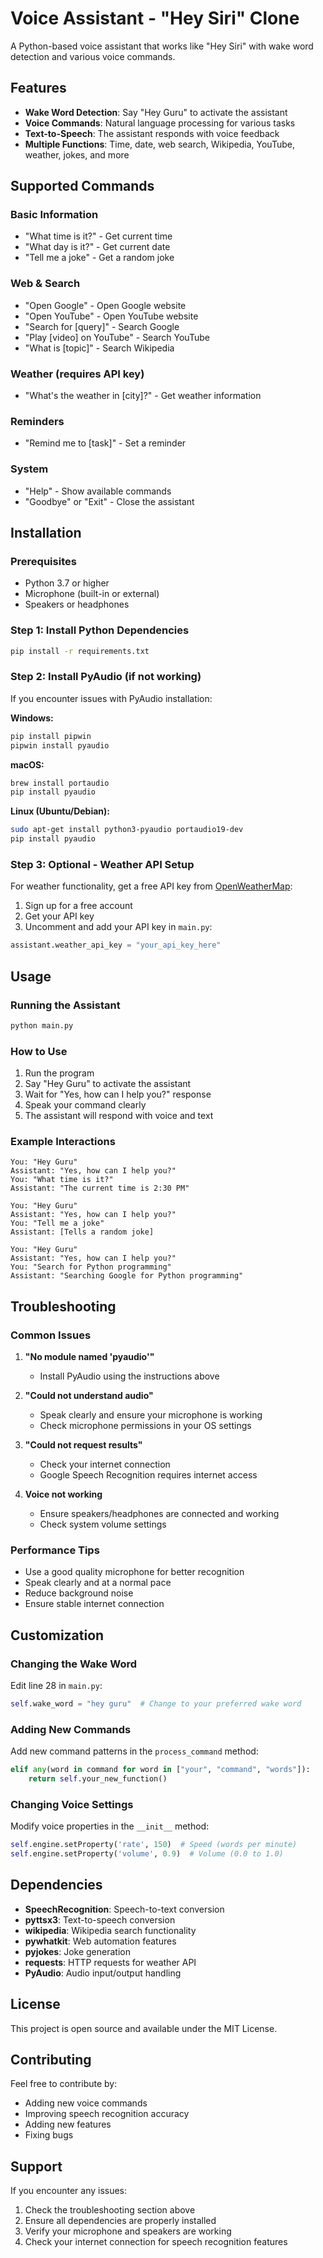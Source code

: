 # Voice Assistant - "Hey Siri" Clone

A Python-based voice assistant that works like "Hey Siri" with wake word detection and various voice commands.

## Features

- **Wake Word Detection**: Say "Hey Guru" to activate the assistant
- **Voice Commands**: Natural language processing for various tasks
- **Text-to-Speech**: The assistant responds with voice feedback
- **Multiple Functions**: Time, date, web search, Wikipedia, YouTube, weather, jokes, and more

## Supported Commands

### Basic Information
- "What time is it?" - Get current time
- "What day is it?" - Get current date
- "Tell me a joke" - Get a random joke

### Web & Search
- "Open Google" - Open Google website
- "Open YouTube" - Open YouTube website
- "Search for [query]" - Search Google
- "Play [video] on YouTube" - Search YouTube
- "What is [topic]" - Search Wikipedia

### Weather (requires API key)
- "What's the weather in [city]?" - Get weather information

### Reminders
- "Remind me to [task]" - Set a reminder

### System
- "Help" - Show available commands
- "Goodbye" or "Exit" - Close the assistant

## Installation

### Prerequisites
- Python 3.7 or higher
- Microphone (built-in or external)
- Speakers or headphones

### Step 1: Install Python Dependencies
```bash
pip install -r requirements.txt
```

### Step 2: Install PyAudio (if not working)
If you encounter issues with PyAudio installation:

**Windows:**
```bash
pip install pipwin
pipwin install pyaudio
```

**macOS:**
```bash
brew install portaudio
pip install pyaudio
```

**Linux (Ubuntu/Debian):**
```bash
sudo apt-get install python3-pyaudio portaudio19-dev
pip install pyaudio
```

### Step 3: Optional - Weather API Setup
For weather functionality, get a free API key from [OpenWeatherMap](https://openweathermap.org/api):
1. Sign up for a free account
2. Get your API key
3. Uncomment and add your API key in `main.py`:
```python
assistant.weather_api_key = "your_api_key_here"
```

## Usage

### Running the Assistant
```bash
python main.py
```

### How to Use
1. Run the program
2. Say "Hey Guru" to activate the assistant
3. Wait for "Yes, how can I help you?" response
4. Speak your command clearly
5. The assistant will respond with voice and text

### Example Interactions
```
You: "Hey Guru"
Assistant: "Yes, how can I help you?"
You: "What time is it?"
Assistant: "The current time is 2:30 PM"

You: "Hey Guru"
Assistant: "Yes, how can I help you?"
You: "Tell me a joke"
Assistant: [Tells a random joke]

You: "Hey Guru"
Assistant: "Yes, how can I help you?"
You: "Search for Python programming"
Assistant: "Searching Google for Python programming"
```

## Troubleshooting

### Common Issues

1. **"No module named 'pyaudio'"**
   - Install PyAudio using the instructions above

2. **"Could not understand audio"**
   - Speak clearly and ensure your microphone is working
   - Check microphone permissions in your OS settings

3. **"Could not request results"**
   - Check your internet connection
   - Google Speech Recognition requires internet access

4. **Voice not working**
   - Ensure speakers/headphones are connected and working
   - Check system volume settings

### Performance Tips
- Use a good quality microphone for better recognition
- Speak clearly and at a normal pace
- Reduce background noise
- Ensure stable internet connection

## Customization

### Changing the Wake Word
Edit line 28 in `main.py`:
```python
self.wake_word = "hey guru"  # Change to your preferred wake word
```

### Adding New Commands
Add new command patterns in the `process_command` method:
```python
elif any(word in command for word in ["your", "command", "words"]):
    return self.your_new_function()
```

### Changing Voice Settings
Modify voice properties in the `__init__` method:
```python
self.engine.setProperty('rate', 150)  # Speed (words per minute)
self.engine.setProperty('volume', 0.9)  # Volume (0.0 to 1.0)
```

## Dependencies

- **SpeechRecognition**: Speech-to-text conversion
- **pyttsx3**: Text-to-speech conversion
- **wikipedia**: Wikipedia search functionality
- **pywhatkit**: Web automation features
- **pyjokes**: Joke generation
- **requests**: HTTP requests for weather API
- **PyAudio**: Audio input/output handling

## License

This project is open source and available under the MIT License.

## Contributing

Feel free to contribute by:
- Adding new voice commands
- Improving speech recognition accuracy
- Adding new features
- Fixing bugs

## Support

If you encounter any issues:
1. Check the troubleshooting section above
2. Ensure all dependencies are properly installed
3. Verify your microphone and speakers are working
4. Check your internet connection for speech recognition features